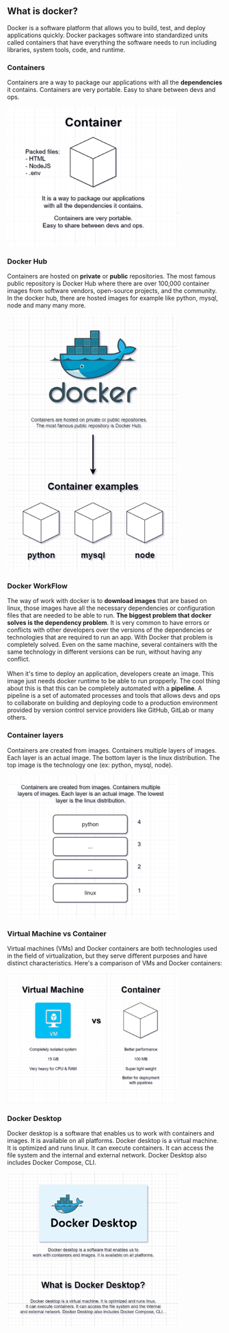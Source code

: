 ## What is docker?
Docker is a software platform that allows you to build, test, and deploy applications quickly. Docker packages software into standardized units called containers that have everything the software needs to run including libraries, system tools, code, and runtime.

### Containers
Containers are a way to package our applications with all the **dependencies** it contains. Containers are very portable. Easy to share between devs and ops.

<img src="https://raw.githubusercontent.com/ManelRosPuig/DockerCourse/main/introduction/Container.png" width=400 height=325>

### Docker Hub
Containers are hosted on **private** or **public** repositories. The most famous public repository is Docker Hub where there are over 100,000 container images from software vendors, open-source projects, and the community. In the docker hub, there are hosted images for example like python, mysql, node and many many more.

<img src="https://raw.githubusercontent.com/ManelRosPuig/DockerCourse/main/introduction/Docker%20hub.png" width=400 heigth=650>

### Docker WorkFlow
The way of work with docker is to **download images** that are based on linux, those images have all the necessary dependencies or configuration files that are needed to be able to run. **The biggest problem that docker solves is the dependency problem**. It is very common to have errors or conflicts with other developers over the versions of the dependencies or technologies that are required to run an app. With Docker that problem is completely solved. Even on the same machine, several containers with the same technology in different versions can be run, without having any conflict.
<br><br>
When it's time to deploy an application, developers create an image. This image just needs docker runtime to be able to run propperly. The
cool thing about this is that this can be completely automated with a **pipeline**. A pipeline is a set of automated processes and tools that allows
devs and ops to collaborate on building and deploying code to a production environment provided by version control service providers like GitHub, GitLab or many others.

### Container layers
Containers are created from images. Containers multiple layers of images. Each layer is an actual image. The bottom layer is the linux distribution. The top image is the technology one (ex: python, mysql, node).

<img src="https://raw.githubusercontent.com/ManelRosPuig/DockerCourse/main/introduction/Layers.png" width=400 heigth=650>

### Virtual Machine vs Container
Virtual machines (VMs) and Docker containers are both technologies used in the field of virtualization, but they serve different purposes and have distinct characteristics. Here's a comparison of VMs and Docker containers:

<img src="https://raw.githubusercontent.com/ManelRosPuig/DockerCourse/main/introduction/VMvsContainer.png" width=400 heigth=650>

### Docker Desktop
Docker desktop is a software that enables us to work with containers and images. It is available on all platforms. Docker desktop is a virtual machine. It is optimized and runs linux.
It can execute containers. It can access the file system and the internal and external network. Docker Desktop also includes Docker Compose, CLI.

<img src="https://raw.githubusercontent.com/ManelRosPuig/DockerCourse/main/introduction/docker%20desktop.png" width=400 heigth=650>
